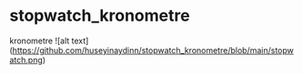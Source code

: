 # stopwatch_kronometre
kronometre
![alt text] (https://github.com/huseyinaydinn/stopwatch_kronometre/blob/main/stopwatch.png)
